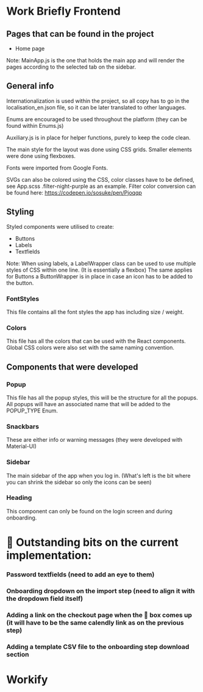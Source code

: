 # Work Briefly Frontend

## Pages that can be found in the project

- Home page

Note: MainApp.js is the one that holds the main app and will render the pages according to the selected tab on the sidebar.

## General info

Internationalization is used within the project, so all copy has to go in the localisation_en.json file, so it can be later translated to other languages.

Enums are encouraged to be used throughout the platform (they can be found within Enums.js)

Auxiliary.js is in place for helper functions, purely to keep the code clean.

The main style for the layout was done using CSS grids. Smaller elements were done using flexboxes.

Fonts were imported from Google Fonts.

SVGs can also be colored using the CSS, color classes have to be defined, see App.scss .filter-night-purple as an example. 
Filter color conversion can be found here: https://codepen.io/sosuke/pen/Pjoqqp

## Styling

Styled components were utilised to create:
- Buttons
- Labels
- Textfields

Note: When using labels, a LabelWrapper class can be used to use multiple styles of CSS within one line. (It is essentially a flexbox) The same applies for Buttons a ButtonWrapper is in place in case an icon has to be added to the button.

### FontStyles 

This file contains all the font styles the app has including size / weight.

### Colors

This file has all the colors that can be used with the React components. Global CSS colors were also set with the same naming convention. 

## Components that were developed

### Popup 

This file has all the popup styles, this will be the structure for all the popups.
All popups will have an associated name that will be added to the POPUP_TYPE Enum. 

### Snackbars

These are either info or warning messages (they were developed with Material-UI)

### Sidebar

The main sidebar of the app when you log in. (What's left is the bit where you can shrink the sidebar so only the icons can be seen)


### Heading

This component can only be found on the login screen and during onboarding.

# 🚨 Outstanding bits on the current implementation:

### Password textfields (need to add an eye to them)
### Onboarding dropdown on the import step (need to align it with the dropdown field itself)
### Adding a link on the checkout page when the 🎉 box comes up (it will have to be the same calendly link as on the previous step)
### Adding a template CSV file to the onboarding step download section
# Workify
